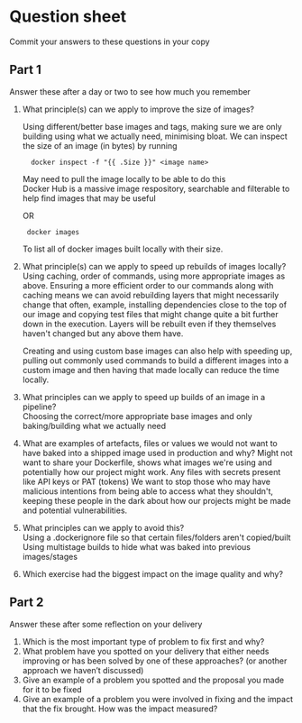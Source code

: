 # Question sheet

Commit your answers to these questions in your copy

## Part 1
Answer these after a day or two to see how much you remember

1. What principle(s) can we apply to improve the size of images?<br />

    Using different/better base images and tags, making sure we are only building using what we actually need, 
    minimising bloat.
    We can inspect the size of an image (in bytes) by running 

    ```
      docker inspect -f "{{ .Size }}" <image name>
    ```
    May need to pull the image locally to be able to do this  
    Docker Hub is a massive image respository, searchable and filterable to help find images that may be useful

    OR 

    ```
     docker images
    ```
    To list all of docker images built locally with their size.
   

2. What principle(s) can we apply to speed up rebuilds of images locally?<br />
    Using caching, order of commands, using more appropriate images as above.
    Ensuring a more efficient order to our commands along with caching means we can avoid rebuilding layers that might necessarily 
    change that often, example, installing dependencies close to the top of our image and copying test files that might change quite 
    a bit further down in the execution.
    Layers will be rebuilt even if they themselves haven't changed but any above them have.

    Creating and using custom base images can also help with speeding up, pulling out commonly used commands to build a different images
    into a custom image and then having that made locally can reduce the time locally.

3. What principles can we apply to speed up builds of an image in a pipeline?<br />
    Choosing the correct/more appropriate base images and only baking/building what we actually need 

4. What are examples of artefacts, files or values we would not want to have baked into a shipped image used in production and why?
    Might not want to share your Dockerfile, shows what images we're using and potentially how our project might work. Any files with secrets present like API keys or PAT (tokens) We want to stop those who may have malicious intentions from being able to access what they shouldn't, keeping these people in the dark about how our projects might be made and potential vulnerabilities.

5. What principles can we apply to avoid this?<br />
    Using a .dockerignore file so that certain files/folders aren't copied/built<br /> 
    Using multistage builds to hide what was baked into previous images/stages 

6. Which exercise had the biggest impact on the image quality and why?
    

## Part 2
Answer these after some reflection on your delivery

1. Which is the most important type of problem to fix first and why?
2. What problem have you spotted on your delivery that either needs improving or has been solved by one of these approaches? (or another approach we haven’t discussed)
3. Give an example of a problem you spotted and the proposal you made for it to be fixed
4. Give an example of a problem you were involved in fixing and the impact that the fix brought. How was the impact measured?

